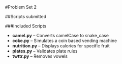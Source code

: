 #Problem Set 2

##Scripts submitted

###Included Scripts

- **camel.py** – Converts camelCase to snake_case
- **coke.py** – Simulates a coin based vending machine
- **nutrition.py** – Displays calories for specific fruit
- **plates.py** – Validates plate rules
- **twttr.py** – Removes vowels